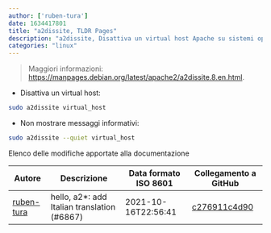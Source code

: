 ```yaml
---
author: ['ruben-tura']
date: 1634417801
title: "a2dissite, TLDR Pages"
description: "a2dissite, Disattiva un virtual host Apache su sistemi operativi basati su Debian."
categories: "linux"
---
```

> Maggiori informazioni: <https://manpages.debian.org/latest/apache2/a2dissite.8.en.html>.

- Disattiva un virtual host:

```bash
sudo a2dissite virtual_host
```

- Non mostrare messaggi informativi:

```bash
sudo a2dissite --quiet virtual_host
```
Elenco delle modifiche apportate alla documentazione


Autore | Descrizione | Data formato ISO 8601 | Collegamento a GitHub
------|-----|-----|-----
[ruben-tura](mailto:64353994+ruben-tura@users.noreply.github.com) | hello, a2*: add Italian translation (#6867) | 2021-10-16T22:56:41 | [c276911c4d90](https://github.com/tldr-pages/tldr/commit/c276911c4d9087838e94a896d1733efdc3267bc2)

